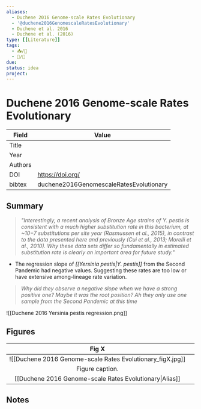 ```yaml
---
aliases:
  - Duchene 2016 Genome-scale Rates Evolutionary
  - '@duchene2016GenomescaleRatesEvolutionary'
  - Duchene et al. 2016
  - Duchene et al. (2016)
type: [[Literature]]
tags: 
  - 📥/📰
  - 📝/🌱  
due:
status: idea
project:
---
```


# Duchene 2016 Genome-scale Rates Evolutionary

| Field   | Value              |
| ------- | ------------------ |
| Title   |                    | 
| Year    |                    |
| Authors |                    |
| DOI     | <https://doi.org/> |
| bibtex  | duchene2016GenomescaleRatesEvolutionary                   |


## Summary

> *"Interestingly, a recent analysis of Bronze Age strains of Y. pestis is consistent with a much higher substitution rate in this bacterium, at ~10−7 substitutions per site year (Rasmussen et al., 2015), in contrast to the data presented here and previously (Cui et al., 2013; Morelli et al., 2010). Why these data sets differ so fundamentally in estimated substitution rate is clearly an important area for future study."*
- The regression slope of *[[Yersinia pestis|Y. pestis]]* from the Second Pandemic had negative values. Suggesting these rates are too low or have extensive among-lineage rate variation.
> *Why did they observe a negative slope when we have a strong positive one? Maybe it was the root position? Ah they only use one sample from the Second Pandemic at this time*

![[Duchene 2016 Yersinia pestis regression.png]]

## Figures

|          Fig X           |     |
|:------------------------:| --- |
| ![[Duchene 2016 Genome-scale Rates Evolutionary\_figX.jpg]] |     |
|     Figure caption.      |     |
|   [[Duchene 2016 Genome-scale Rates Evolutionary\|Alias]]   |     |

## Notes
